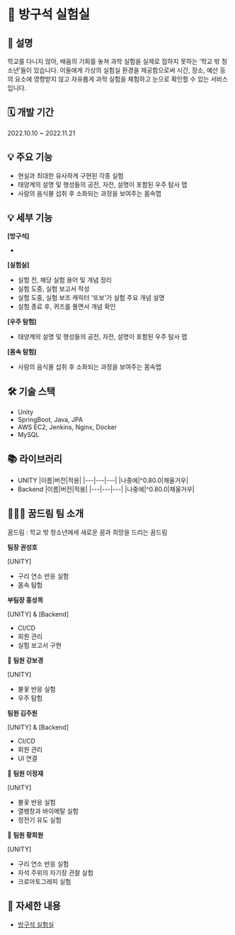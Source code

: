 # 🧪 방구석 실험실

## 📜 설명

학교를 다니지 않아, 배움의 기회를 놓쳐 과학 실험을 실제로 접하지 못하는 ‘학교 밖 청소년’들이 있습니다. 이들에게 가상의 실험실 환경을 제공함으로써 시간, 장소, 예산 등의 요소에 영향받지 않고 자유롭게 과학 실험을 체험하고 눈으로 확인할 수 있는 서비스입니다.

## 🗓️ 개발 기간

2022.10.10 ~ 2022.11.21

## 💡 주요 기능

- 현실과 최대한 유사하게 구현된 각종 실험
- 태양계의 설명 및 행성들의 공전, 자전, 설명이 포함된 우주 탐사 맵
- 사람의 음식물 섭취 후 소화되는 과정을 보여주는 몸속맵

## 💡 세부 기능


**[방구석]**

- 

**[실험실]**

- 실험 전, 해당 실험 용어 및 개념 정리
- 실험 도중, 실험 보고서 작성
- 실험 도중, 실험 보조 캐릭터 '또보'가 실험 주요 개념 설명
- 실험 종료 후, 퀴즈를 풀면서 개념 확인

**[우주 탐험]**

- 태양계의 설명 및 행성들의 공전, 자전, 설명이 포함된 우주 탐사 맵

**[몸속 탐험]**

- 사람의 음식물 섭취 후 소화되는 과정을 보여주는 몸속맵

## 🛠️ 기술 스택

- Unity
- SpringBoot, Java, JPA
- AWS EC2, Jenkins, Nginx, Docker
- MySQL

## 📚 라이브러리

- UNITY
    |이름|버전|적용|
    |---|---|---|
    |나중에|^0.80.0|채울거우|
- Backend
    |이름|버전|적용|
    |---|---|---|
    |나중에|^0.80.0|채울거우|


## 👨‍👧‍👧 꿈드림 팀 소개

꿈드림 : 학교 밖 청소년에세 새로운 꿈과 희망을 드리는 꿈드림

 **팀장 권성호**

[UNITY]
- 구리 연소 반응 실험
- 몸속 탐험

 **부팀장 홍성목**

[UNITY] & [Backend]
- CI/CD
- 회원 관리
- 실험 보고서 구현

🐼 **팀원 강보경**
 
 [UNITY]
 - 불꽃 반응 실험
 - 우주 탐험

  **팀원 김주원**

[UNITY] & [Backend]
- CI/CD
- 회원 관리
- UI 연결

🤖 **팀원 이정재**

[UNITY]
- 불꽃 반응 실험
- 열팽창과 바이메탈 실험 
- 정전기 유도 실험

🐰 **팀원 황희원**

[UNITY]
- 구리 연소 반응 실험
- 자석 주위의 자기장 관찰 실험
- 크로마토그래피 실험

## **🔗 자세한 내용**

- [방구석 실험실](https://metal-carver-67b.notion.site/SSAFY-b1ec1c085e0c4f0cad57aa4d4c38eb08)

